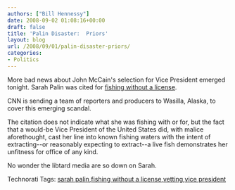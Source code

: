 ```yaml
---
authors: ["Bill Hennessy"]
date: 2008-09-02 01:08:16+00:00
draft: false
title: 'Palin Disaster:  Priors'
layout: blog
url: /2008/09/01/palin-disaster-priors/
categories:
- Politics
---
```


More bad news about John McCain's selection for Vice President emerged tonight. Sarah Palin was cited for [fishing without a license](https://www.washingtontimes.com/news/2008/sep/01/mccain-camps-detailed-review-of-palin-1/).

CNN is sending a team of reporters and producers to Wasilla, Alaska, to cover this emerging scandal.

The citation does not indicate what she was fishing with or for, but the fact that a would-be Vice President of the United States did, with malice aforethought, cast her line into known fishing waters with the intent of extracting--or reasonably expecting to extract--a live fish demonstrates her unfitness for office of any kind.

No wonder the libtard media are so down on Sarah.

Technorati Tags: [sarah palin](https://technorati.com/tags/sarah%20palin),[fishing without a license](https://technorati.com/tags/fishing%20without%20a%20license),[vetting](https://technorati.com/tags/vetting),[vice president](https://technorati.com/tags/vice%20president)

